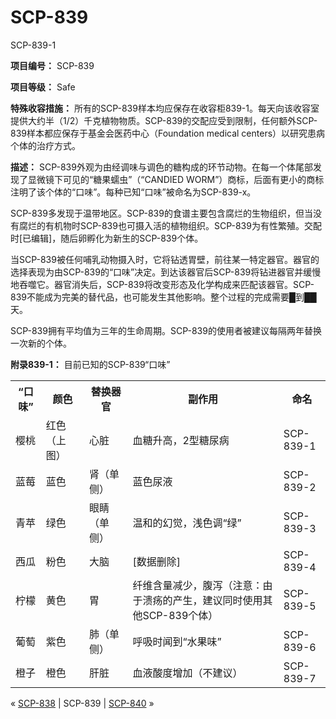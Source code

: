 # SCP-839
                        




SCP-839-1



**项目编号：** SCP-839

**项目等级：** Safe

**特殊收容措施：** 所有的SCP-839样本均应保存在收容柜839-1。每天向该收容室提供大约半（1/2）千克植物物质。SCP-839的交配应受到限制，任何额外SCP-839样本都应保存于基金会医药中心（Foundation medical centers）以研究患病个体的治疗方式。

**描述：** SCP-839外观为由经调味与调色的糖构成的环节动物。在每一个体尾部发现了显微镜下可见的“糖果蠕虫”（“CANDIED WORM”）商标，后面有更小的商标注明了该个体的“口味”。每种已知“口味”被命名为SCP-839-x。

SCP-839多发现于温带地区。SCP-839的食谱主要包含腐烂的生物组织，但当没有腐烂的有机物时SCP-839也可摄入活的植物组织。SCP-839为有性繁殖。交配时[已编辑]，随后卵孵化为新生的SCP-839个体。

当SCP-839被任何哺乳动物摄入时，它将钻透胃壁，前往某一特定器官。器官的选择表现为由SCP-839的“口味”决定。到达该器官后SCP-839将钻进器官并缓慢地吞噬它。器官消失后，SCP-839将改变形态及化学构成来匹配该器官。SCP-839不能成为完美的替代品，也可能发生其他影响。整个过程的完成需要█到██天。

SCP-839拥有平均值为三年的生命周期。SCP-839的使用者被建议每隔两年替换一次新的个体。

**附录839-1：** 目前已知的SCP-839“口味”

<table class='wiki-content-table'>
 <tr>
  <th colspan='1' rowspan='1'>&#8220;&#21475;&#21619;&#8221;</th>
  <th colspan='1' rowspan='1'>&#39068;&#33394;</th>
  <th colspan='1' rowspan='1'>&#26367;&#25442;&#22120;&#23448;</th>
  <th colspan='1' rowspan='1'>&#21103;&#20316;&#29992;</th>
  <th colspan='1' rowspan='1'>&#21629;&#21517;</th>
 </tr>
 <tr>
  <td colspan='1' rowspan='1'>&#27185;&#26691;</td>
  <td colspan='1' rowspan='1'>&#32418;&#33394;&#65288;&#19978;&#22270;&#65289;</td>
  <td colspan='1' rowspan='1'>&#24515;&#33039;</td>
  <td colspan='1' rowspan='1'>&#34880;&#31958;&#21319;&#39640;&#65292;2&#22411;&#31958;&#23615;&#30149;</td>
  <td colspan='1' rowspan='1'>SCP-839-1</td>
 </tr>
 <tr>
  <td colspan='1' rowspan='1'>&#34013;&#33683;</td>
  <td colspan='1' rowspan='1'>&#34013;&#33394;</td>
  <td colspan='1' rowspan='1'>&#32958;&#65288;&#21333;&#20391;&#65289;</td>
  <td colspan='1' rowspan='1'>&#34013;&#33394;&#23615;&#28082;</td>
  <td colspan='1' rowspan='1'>SCP-839-2</td>
 </tr>
 <tr>
  <td colspan='1' rowspan='1'>&#38738;&#33529;</td>
  <td colspan='1' rowspan='1'>&#32511;&#33394;</td>
  <td colspan='1' rowspan='1'>&#30524;&#30555;&#65288;&#21333;&#20391;&#65289;</td>
  <td colspan='1' rowspan='1'>&#28201;&#21644;&#30340;&#24187;&#35273;&#65292;&#27973;&#33394;&#35843;&#8220;&#32511;&#8221;</td>
  <td colspan='1' rowspan='1'>SCP-839-3</td>
 </tr>
 <tr>
  <td colspan='1' rowspan='1'>&#35199;&#29916;</td>
  <td colspan='1' rowspan='1'>&#31881;&#33394;</td>
  <td colspan='1' rowspan='1'>&#22823;&#33041;</td>
  <td colspan='1' rowspan='1'>[&#25968;&#25454;&#21024;&#38500;]</td>
  <td colspan='1' rowspan='1'>SCP-839-4</td>
 </tr>
 <tr>
  <td colspan='1' rowspan='1'>&#26592;&#27308;</td>
  <td colspan='1' rowspan='1'>&#40644;&#33394;</td>
  <td colspan='1' rowspan='1'>&#32963;</td>
  <td colspan='1' rowspan='1'>&#32420;&#32500;&#21547;&#37327;&#20943;&#23569;&#65292;&#33145;&#27899;&#65288;&#27880;&#24847;&#65306;&#30001;&#20110;&#28291;&#30113;&#30340;&#20135;&#29983;&#65292;&#24314;&#35758;&#21516;&#26102;&#20351;&#29992;&#20854;&#20182;SCP-839&#20010;&#20307;&#65289;</td>
  <td colspan='1' rowspan='1'>SCP-839-5</td>
 </tr>
 <tr>
  <td colspan='1' rowspan='1'>&#33889;&#33796;</td>
  <td colspan='1' rowspan='1'>&#32043;&#33394;</td>
  <td colspan='1' rowspan='1'>&#32954;&#65288;&#21333;&#20391;&#65289;</td>
  <td colspan='1' rowspan='1'>&#21628;&#21560;&#26102;&#38395;&#21040;&#8220;&#27700;&#26524;&#21619;&#8221;</td>
  <td colspan='1' rowspan='1'>SCP-839-6</td>
 </tr>
 <tr>
  <td colspan='1' rowspan='1'>&#27225;&#23376;</td>
  <td colspan='1' rowspan='1'>&#27225;&#33394;</td>
  <td colspan='1' rowspan='1'>&#32925;&#33039;</td>
  <td colspan='1' rowspan='1'>&#34880;&#28082;&#37240;&#24230;&#22686;&#21152;&#65288;&#19981;&#24314;&#35758;&#65289;</td>
  <td colspan='1' rowspan='1'>SCP-839-7</td>
 </tr>
</table>


« [SCP-838](/scp-838) | SCP-839 | <a shape='rect' class='newpage' href='/scp-840'>SCP-840</a> »





                    
